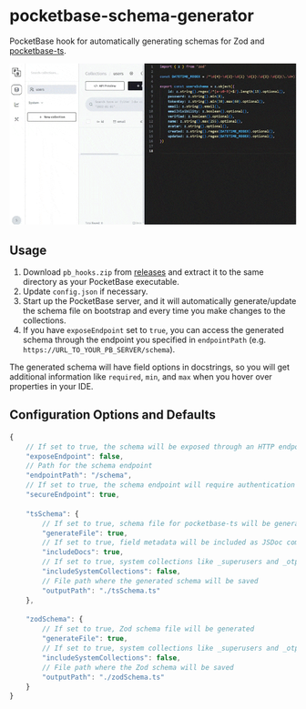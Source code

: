 # pocketbase-schema-generator

PocketBase hook for automatically generating schemas for Zod and [pocketbase-ts](https://github.com/satohshi/pocketbase-ts).

![](demo.gif)

## Usage

1. Download `pb_hooks.zip` from [releases](https://github.com/satohshi/pocketbase-ts-schema-generator/releases) and extract it to the same directory as your PocketBase executable.
2. Update `config.json` if necessary.
3. Start up the PocketBase server, and it will automatically generate/update the schema file on bootstrap and every time you make changes to the collections.
4. If you have `exposeEndpoint` set to `true`, you can access the generated schema through the endpoint you specified in `endpointPath` (e.g. `https://URL_TO_YOUR_PB_SERVER/schema`).

The generated schema will have field options in docstrings, so you will get additional information like `required`, `min`, and `max` when you hover over properties in your IDE.

## Configuration Options and Defaults

```js
{
	// If set to true, the schema will be exposed through an HTTP endpoint
	"exposeEndpoint": false,
	// Path for the schema endpoint
	"endpointPath": "/schema",
	// If set to true, the schema endpoint will require authentication
	"secureEndpoint": true,

	"tsSchema": {
		// If set to true, schema file for pocketbase-ts will be generated
		"generateFile": true,
		// If set to true, field metadata will be included as JSDoc comments
		"includeDocs": true,
		// If set to true, system collections like _superusers and _otps in the schema will be included
		"includeSystemCollections": false,
		// File path where the generated schema will be saved
		"outputPath": "./tsSchema.ts"
	},

	"zodSchema": {
		// If set to true, Zod schema file will be generated
		"generateFile": true,
		// If set to true, system collections like _superusers and _otps in the schema will be included
		"includeSystemCollections": false,
		// File path where the Zod schema will be saved
		"outputPath": "./zodSchema.ts"
	}
}
```
